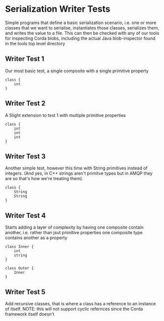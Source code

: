 # Serialization Writer Tests

Simple programs that define a basic serialization scenario, i.e. one
or more classes that we want to serialise, instantiates those classes, 
serializes them, and writes the value to a file. This can then be
checked with any of our tools for inspecting Corda blobs, including
the actual Java blob-inspector found in the tools top level directory

## Writer Test 1

Our most basic test, a single composite with a single primitive
property

```
class {
    int
}
```

## Writer Test 2

A Slight extension to test 1 with multiple primitive properties

```
class {
    int
    int
    int
}
```

## Writer Test 3

Another simple test, however this time with String primitives
instead of integers. (And yes, in C++ strings aren't primitve
types but in AMQP they are so that's how we're treating
them).

```
class {
    String
    String
}
```

## Writer Test 4

Starts adding a layer of complexity by having one composite
contain another, i.e. rather than jsut primitive properties
one composite type contains another as a property

```
class Inner {
    int
    string
}

class Outer {
    Inner
}
```

## Writer Test 5

Add recursive classes, that is where a class has a reference to an instance
of itself. NOTE: this will not support cyclic refernces since the Corda
framework itself doesn't
